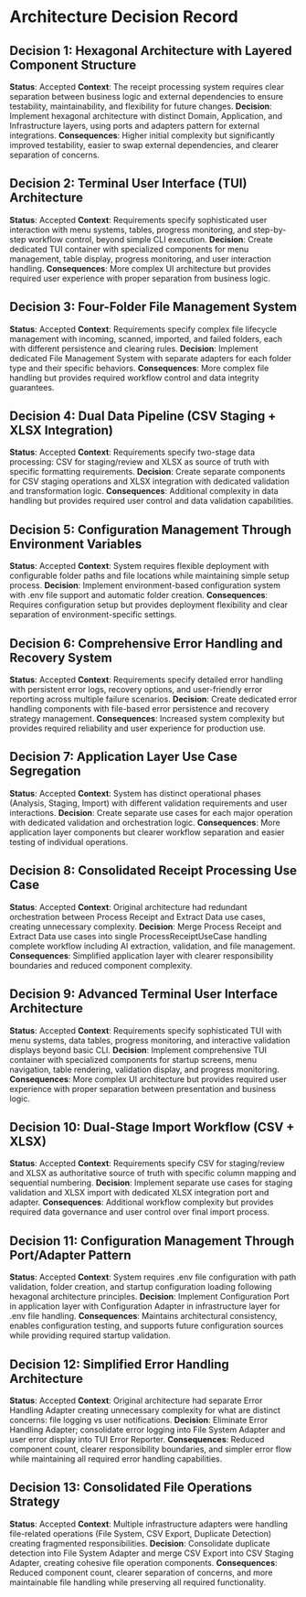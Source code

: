 # Architecture Decision Record

## Decision 1: Hexagonal Architecture with Layered Component Structure
**Status**: Accepted
**Context**: The receipt processing system requires clear separation between business logic and external dependencies to ensure testability, maintainability, and flexibility for future changes.
**Decision**: Implement hexagonal architecture with distinct Domain, Application, and Infrastructure layers, using ports and adapters pattern for external integrations.
**Consequences**: Higher initial complexity but significantly improved testability, easier to swap external dependencies, and clearer separation of concerns.

## Decision 2: Terminal User Interface (TUI) Architecture
**Status**: Accepted
**Context**: Requirements specify sophisticated user interaction with menu systems, tables, progress monitoring, and step-by-step workflow control, beyond simple CLI execution.
**Decision**: Create dedicated TUI container with specialized components for menu management, table display, progress monitoring, and user interaction handling.
**Consequences**: More complex UI architecture but provides required user experience with proper separation from business logic.

## Decision 3: Four-Folder File Management System
**Status**: Accepted
**Context**: Requirements specify complex file lifecycle management with incoming, scanned, imported, and failed folders, each with different persistence and clearing rules.
**Decision**: Implement dedicated File Management System with separate adapters for each folder type and their specific behaviors.
**Consequences**: More complex file handling but provides required workflow control and data integrity guarantees.

## Decision 4: Dual Data Pipeline (CSV Staging + XLSX Integration)
**Status**: Accepted
**Context**: Requirements specify two-stage data processing: CSV for staging/review and XLSX as source of truth with specific formatting requirements.
**Decision**: Create separate components for CSV staging operations and XLSX integration with dedicated validation and transformation logic.
**Consequences**: Additional complexity in data handling but provides required user control and data validation capabilities.

## Decision 5: Configuration Management Through Environment Variables
**Status**: Accepted
**Context**: System requires flexible deployment with configurable folder paths and file locations while maintaining simple setup process.
**Decision**: Implement environment-based configuration system with .env file support and automatic folder creation.
**Consequences**: Requires configuration setup but provides deployment flexibility and clear separation of environment-specific settings.

## Decision 6: Comprehensive Error Handling and Recovery System
**Status**: Accepted
**Context**: Requirements specify detailed error handling with persistent error logs, recovery options, and user-friendly error reporting across multiple failure scenarios.
**Decision**: Create dedicated error handling components with file-based error persistence and recovery strategy management.
**Consequences**: Increased system complexity but provides required reliability and user experience for production use.

## Decision 7: Application Layer Use Case Segregation
**Status**: Accepted
**Context**: System has distinct operational phases (Analysis, Staging, Import) with different validation requirements and user interactions.
**Decision**: Create separate use cases for each major operation with dedicated validation and orchestration logic.
**Consequences**: More application layer components but clearer workflow separation and easier testing of individual operations.

## Decision 8: Consolidated Receipt Processing Use Case
**Status**: Accepted
**Context**: Original architecture had redundant orchestration between Process Receipt and Extract Data use cases, creating unnecessary complexity.
**Decision**: Merge Process Receipt and Extract Data use cases into single ProcessReceiptUseCase handling complete workflow including AI extraction, validation, and file management.
**Consequences**: Simplified application layer with clearer responsibility boundaries and reduced component complexity.

## Decision 9: Advanced Terminal User Interface Architecture
**Status**: Accepted
**Context**: Requirements specify sophisticated TUI with menu systems, data tables, progress monitoring, and interactive validation displays beyond basic CLI.
**Decision**: Implement comprehensive TUI container with specialized components for startup screens, menu navigation, table rendering, validation display, and progress monitoring.
**Consequences**: More complex UI architecture but provides required user experience with proper separation between presentation and business logic.

## Decision 10: Dual-Stage Import Workflow (CSV + XLSX)
**Status**: Accepted
**Context**: Requirements specify CSV for staging/review and XLSX as authoritative source of truth with specific column mapping and sequential numbering.
**Decision**: Implement separate use cases for staging validation and XLSX import with dedicated XLSX integration port and adapter.
**Consequences**: Additional workflow complexity but provides required data governance and user control over final import process.

## Decision 11: Configuration Management Through Port/Adapter Pattern
**Status**: Accepted
**Context**: System requires .env file configuration with path validation, folder creation, and startup configuration loading following hexagonal architecture principles.
**Decision**: Implement Configuration Port in application layer with Configuration Adapter in infrastructure layer for .env file handling.
**Consequences**: Maintains architectural consistency, enables configuration testing, and supports future configuration sources while providing required startup validation.

## Decision 12: Simplified Error Handling Architecture
**Status**: Accepted
**Context**: Original architecture had separate Error Handling Adapter creating unnecessary complexity for what are distinct concerns: file logging vs user notifications.
**Decision**: Eliminate Error Handling Adapter; consolidate error logging into File System Adapter and user error display into TUI Error Reporter.
**Consequences**: Reduced component count, clearer responsibility boundaries, and simpler error flow while maintaining all required error handling capabilities.

## Decision 13: Consolidated File Operations Strategy
**Status**: Accepted
**Context**: Multiple infrastructure adapters were handling file-related operations (File System, CSV Export, Duplicate Detection) creating fragmented responsibilities.
**Decision**: Consolidate duplicate detection into File System Adapter and merge CSV Export into CSV Staging Adapter, creating cohesive file operation components.
**Consequences**: Reduced component count, clearer separation of concerns, and more maintainable file handling while preserving all required functionality.